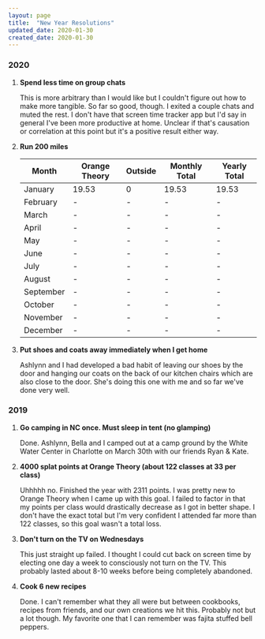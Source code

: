 ```yaml
---
layout: page
title:  "New Year Resolutions"
updated_date: 2020-01-30
created_date: 2020-01-30
---
```


### 2020
1. **Spend less time on group chats**

    This is more arbitrary than I would like but I couldn't figure out how to make more tangible. So far so good, though. I exited a couple chats and muted the rest. I don't have that screen time tracker app but I'd say in general I've been more productive at home. Unclear if that's causation or correlation at this point but it's a positive result either way.

2. **Run 200 miles**

    | Month | Orange Theory | Outside | Monthly Total | Yearly Total |
    | -- | -- | -- | -- | -- |
    | January | 19.53 | 0 | 19.53 | 19.53 |
    | February | - | - | - | - |
    | March | - | - | - | - |
    | April | - | - | - | - |
    | May | - | - | - | - |
    | June | - | - | - | - |
    | July | - | - | - | - |
    | August | - | - | - | - |
    | September | - | - | - | - |
    | October | - | - | - | - |
    | November | - | - | - | - |
    | December | - | - | - | - |

3. **Put shoes and coats away immediately when I get home**

    Ashlynn and I had developed a bad habit of leaving our shoes by the door and hanging our coats on the back of our kitchen chairs which are also close to the door. She's doing this one with me and so far we've done very well.

### 2019
1. **Go camping in NC once. Must sleep in tent (no glamping)**

    Done. Ashlynn, Bella and I camped out at a camp ground by the White Water Center in Charlotte on March 30th with our friends Ryan & Kate.

2. **4000 splat points at Orange Theory (about 122 classes at 33 per class)**

    Uhhhhh no. Finished the year with 2311 points. I was pretty new to Orange Theory when I came up with this goal. I failed to factor in that my points per class would drastically decrease as I got in better shape. I don't have the exact total but I'm very confident I attended far more than 122 classes, so this goal wasn't a total loss.

3. **Don't turn on the TV on Wednesdays**

    This just straight up failed. I thought I could cut back on screen time by electing one day a week to consciously not turn on the TV. This probably lasted about 8-10 weeks before being completely abandoned.

4. **Cook 6 new recipes**

    Done. I can't remember what they all were but between cookbooks, recipes from friends, and our own creations we hit this. Probably not but a lot though. My favorite one that I can remember was fajita stuffed bell peppers.